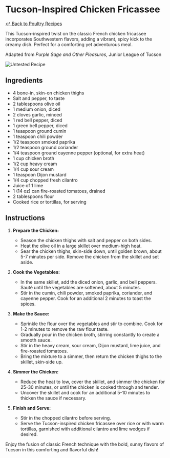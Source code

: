 # Tucson-Inspired Chicken Fricassee

[&larrhk; Back to Poultry Recipes](./README.md)

This Tucson-inspired twist on the classic French chicken fricassee incorporates Southwestern flavors, adding a vibrant, spicy kick to the creamy dish. Perfect for a comforting yet adventurous meal.

Adapted from _Purple Sage and Other Pleasures_, Junior League of Tucson

![Untested Recipe](https://badgen.net/badge/untested/recipe/AA4A44)

## Ingredients

- 4 bone-in, skin-on chicken thighs
- Salt and pepper, to taste
- 2 tablespoons olive oil
- 1 medium onion, diced
- 2 cloves garlic, minced
- 1 red bell pepper, diced
- 1 green bell pepper, diced
- 1 teaspoon ground cumin
- 1 teaspoon chili powder
- 1/2 teaspoon smoked paprika
- 1/2 teaspoon ground coriander
- 1/4 teaspoon ground cayenne pepper (optional, for extra heat)
- 1 cup chicken broth
- 1/2 cup heavy cream
- 1/4 cup sour cream
- 1 teaspoon Dijon mustard
- 1/4 cup chopped fresh cilantro
- Juice of 1 lime
- 1 (14 oz) can fire-roasted tomatoes, drained
- 2 tablespoons flour
- Cooked rice or tortillas, for serving

## Instructions

1. **Prepare the Chicken:**
   - Season the chicken thighs with salt and pepper on both sides.
   - Heat the olive oil in a large skillet over medium-high heat.
   - Sear the chicken thighs, skin-side down, until golden brown, about 5-7 minutes per side. Remove the chicken from the skillet and set aside.

2. **Cook the Vegetables:**
   - In the same skillet, add the diced onion, garlic, and bell peppers. Sauté until the vegetables are softened, about 5 minutes.
   - Stir in the cumin, chili powder, smoked paprika, coriander, and cayenne pepper. Cook for an additional 2 minutes to toast the spices.

3. **Make the Sauce:**
   - Sprinkle the flour over the vegetables and stir to combine. Cook for 1-2 minutes to remove the raw flour taste.
   - Gradually pour in the chicken broth, stirring constantly to create a smooth sauce.
   - Stir in the heavy cream, sour cream, Dijon mustard, lime juice, and fire-roasted tomatoes.
   - Bring the mixture to a simmer, then return the chicken thighs to the skillet, skin-side up.

4. **Simmer the Chicken:**
   - Reduce the heat to low, cover the skillet, and simmer the chicken for 25-30 minutes, or until the chicken is cooked through and tender.
   - Uncover the skillet and cook for an additional 5-10 minutes to thicken the sauce if necessary.

5. **Finish and Serve:**
   - Stir in the chopped cilantro before serving.
   - Serve the Tucson-inspired chicken fricassee over rice or with warm tortillas, garnished with additional cilantro and lime wedges if desired.

Enjoy the fusion of classic French technique with the bold, sunny flavors of Tucson in this comforting and flavorful dish!
